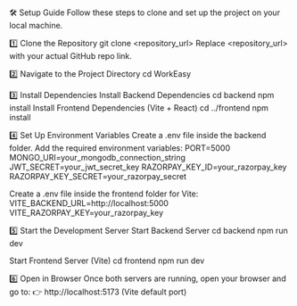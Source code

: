 🛠️ Setup Guide
Follow these steps to clone and set up the project on your local machine.

1️⃣ Clone the Repository
git clone <repository_url>
Replace <repository_url> with your actual GitHub repo link.

2️⃣ Navigate to the Project Directory
cd WorkEasy

3️⃣ Install Dependencies
Install Backend Dependencies
cd backend
npm install
Install Frontend Dependencies (Vite + React)
cd ../frontend
npm install

4️⃣ Set Up Environment Variables
Create a .env file inside the backend folder.
Add the required environment variables:
PORT=5000
MONGO_URI=your_mongodb_connection_string
JWT_SECRET=your_jwt_secret_key
RAZORPAY_KEY_ID=your_razorpay_key
RAZORPAY_KEY_SECRET=your_razorpay_secret

Create a .env file inside the frontend folder for Vite:
VITE_BACKEND_URL=http://localhost:5000
VITE_RAZORPAY_KEY=your_razorpay_key

5️⃣ Start the Development Server
Start Backend Server
cd backend
npm run dev

Start Frontend Server (Vite)
cd frontend
npm run dev

6️⃣ Open in Browser
Once both servers are running, open your browser and go to:
👉 http://localhost:5173 (Vite default port)
